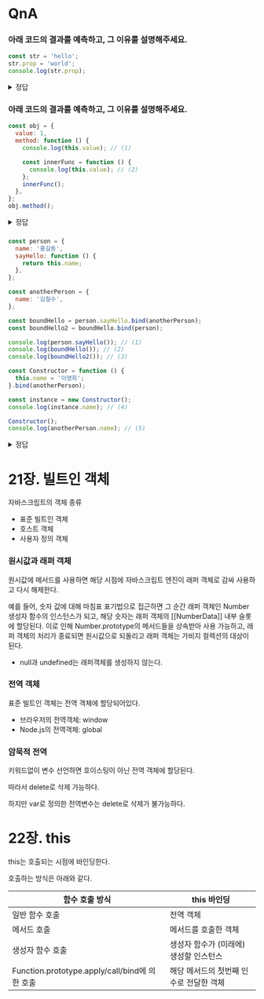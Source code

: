 # QnA

### 아래 코드의 결과를 예측하고, 그 이유를 설명해주세요.

```js
const str = 'hello';
str.prop = 'world';
console.log(str.prop);
```

<details>
<summary>정답</summary>

undefined 입니다.
원시값인 문자열에 대해 . 표기법을 이용해 자바스크립트 엔진이 래퍼 객체를 생성하여 할당하지만, 처리 즉시 해당 객체는
가비지 컬렉션의 대상이므로 다음 줄에서는 새로운 래퍼 객체의 prop 프로퍼티를 참조하게 됩니다. 따라서 undefined 입니다.

</details>

### 아래 코드의 결과를 예측하고, 그 이유를 설명해주세요.

```js
const obj = {
  value: 1,
  method: function () {
    console.log(this.value); // (1)

    const innerFunc = function () {
      console.log(this.value); // (2)
    };
    innerFunc();
  },
};
obj.method();
```

<details>
<summary>정답</summary>
(1) 1
(2) undefined

메서드 호출, 일반 함수 호출의 this 바인딩 방식을 다시 한 번 떠올려보면 알 수 있다.

</details>

###

```js
const person = {
  name: '홍길동',
  sayHello: function () {
    return this.name;
  },
};

const anotherPerson = {
  name: '김철수',
};

const boundHello = person.sayHello.bind(anotherPerson);
const boundHello2 = boundHello.bind(person);

console.log(person.sayHello()); // (1)
console.log(boundHello()); // (2)
console.log(boundHello2()); // (3)

const Constructor = function () {
  this.name = '이영희';
}.bind(anotherPerson);

const instance = new Constructor();
console.log(instance.name); // (4)

Constructor();
console.log(anotherPerson.name); // (5)
```

<details>
<summary>정답</summary>
(1) 홍길동
(2) 김철수
(3) 김철수 - 한 번 바인딩되면 안바뀐다.
(4) 이영희 - 생성자 함수 호출 시 바인딩이 무시된다.
(5) 이영희 - 바인딩된 일반 함수를 호출하여 anotherPerson의 name을 '이영희'로 바꾼다.

</details>

# 21장. 빌트인 객체

자바스크립트의 객체 종류

- 표준 빌트인 객체
- 호스트 객체
- 사용자 정의 객체

### 원시값과 래퍼 객체

원시값에 메서드를 사용하면 해당 시점에 자바스크립트 엔진이 래퍼 객체로 감싸 사용하고 다시 해제한다.

예를 들어, 숫자 값에 대해 마침표 표기법으로 접근하면 그 순간 래퍼 객체인 Number 생성자 함수의 인스턴스가 되고, 해당 숫자는 래퍼 객체의 [[NumberData]] 내부 슬롯에 할당된다. 이로 인해 Number.prototype의 메서드들을 상속받아 사용 가능하고, 래퍼 객체의 처리가 종료되면 원시값으로 되돌리고 래퍼 객체는 가비지 컬렉션의 대상이 된다.

- null과 undefined는 래퍼객체를 생성하지 않는다.

### 전역 객체

표준 빌트인 객체는 전역 객체에 할당되어있다.

- 브라우저의 전역객체: window
- Node.js의 전역객체: global

### 암묵적 전역

키워드없이 변수 선언하면 호이스팅이 아닌 전역 객체에 할당된다.

따라서 delete로 삭제 가능하다.

하지만 var로 정의한 전역변수는 delete로 삭제가 불가능하다.

# 22장. this

this는 호출되는 시점에 바인딩한다.

호출하는 방식은 아래와 같다.

| 함수 호출 방식                                 | this 바인딩                             |
| ---------------------------------------------- | --------------------------------------- |
| 일반 함수 호출                                 | 전역 객체                               |
| 메서드 호출                                    | 메서드를 호출한 객체                    |
| 생성자 함수 호출                               | 생성자 함수가 (미래에) 생성할 인스턴스  |
| Function.prototype.apply/call/bind에 의한 호출 | 해당 메서드의 첫번째 인수로 전달한 객체 |
